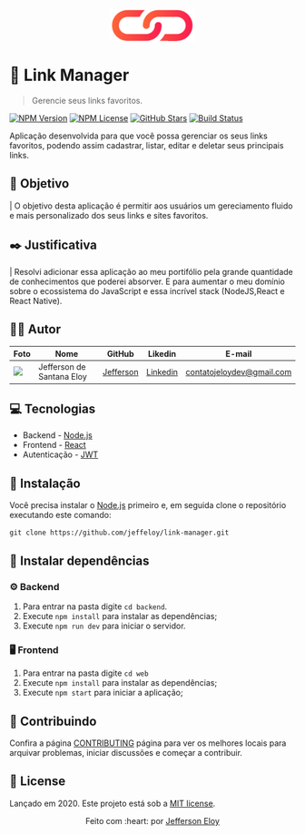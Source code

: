 <p align="center">
   <img src="./.github/logo.png" width="150"/>
</p>

# :link: Link Manager

> Gerencie seus links favoritos.

[![NPM Version][npm-version]][npm-version]
[![NPM License][npm-license]][npm-license]
[![GitHub Stars][github-stars]][github-stars]
[![Build Status][build-status]][build-status]

Aplicação desenvolvida para que você possa gerenciar os seus links favoritos, podendo assim cadastrar, listar, editar e deletar seus principais links.

<!-- <p align="center">
  <img align="center" src="./.github/introimg.png" alt="Web-Signin" border="0">
</p> -->

## :nazar_amulet: Objetivo

| O objetivo desta aplicação é permitir aos usuários um gereciamento fluido e mais personalizado dos seus links e sites favoritos.

## :black_nib: Justificativa

| Resolvi adicionar essa aplicação ao meu portifólio pela grande quantidade de conhecimentos que poderei absorver. E para aumentar o meu domínio sobre o ecossistema do JavaScript e essa incrível stack (NodeJS,React e React Native).

## :man_technologist: Autor

| Foto                                                                                                                             | Nome                      | GitHub                                   | Likedin                                                 | E-mail                    |
| -------------------------------------------------------------------------------------------------------------------------------- | ------------------------- | ---------------------------------------- | ------------------------------------------------------- | ------------------------- |
| <img src="https://avatars2.githubusercontent.com/u/56545903?s=400&u=7445f50f4a7c02a76fef37d74a1f84b2bf2c7109&v=4" width="100px"> | Jefferson de Santana Eloy | [Jefferson](https://github.com/jeffeloy) | [Linkedin](https://www.linkedin.com/in/jefferson-eloy/) | contatojeloydev@gmail.com |

## :computer: Tecnologias

- Backend - [Node.js](https://nodejs.org/en/)
- Frontend - [React](https://reactjs.org)
- Autenticação - [JWT](https://jwt.io)

## :construction_worker: Instalação

Você precisa instalar o [Node.js](https://nodejs.org/en/download/) primeiro e, em seguida clone o repositório executando este comando:

```
git clone https://github.com/jeffeloy/link-manager.git
```

## :wrench: Instalar dependências

### :gear: Backend

1. Para entrar na pasta digite `cd backend`.
2. Execute `npm install` para instalar as dependências;
3. Execute `npm run dev` para iniciar o servidor.

### :desktop_computer: Frontend

1. Para entrar na pasta digite `cd web`
2. Execute `npm install` para instalar as dependências;
3. Execute `npm start` para iniciar a aplicação;

## :handshake: Contribuindo

Confira a página [CONTRIBUTING](https://github.com/jeffeloy/link-manager/blob/master/CONTRIBUTING.md) página para ver os melhores locais para arquivar problemas, iniciar discussões e começar a contribuir.

## :open_book: License

Lançado em 2020.
Este projeto está sob a [MIT license](https://github.com/jeffeloy/link-manager/blob/master/LICENSE).

<p align="center">
    Feito com :heart: por <a href="https://github.com/jeffeloy">Jefferson Eloy</a>
</p>

<!-- Markdown link & img dfn's -->

[github-stars]: https://img.shields.io/github/stars/jeffeloy/link-manager?logoColor=fb214e&style=social
[npm-license]: https://img.shields.io/npm/l/express?color=fd6438&style=plastic
[npm-version]: https://img.shields.io/npm/v/npm?color=fb214e&style=plastic
[build-status]: https://img.shields.io/travis/dbader/node-datadog-metrics/master.svg?color=fd6438&style=plastic
